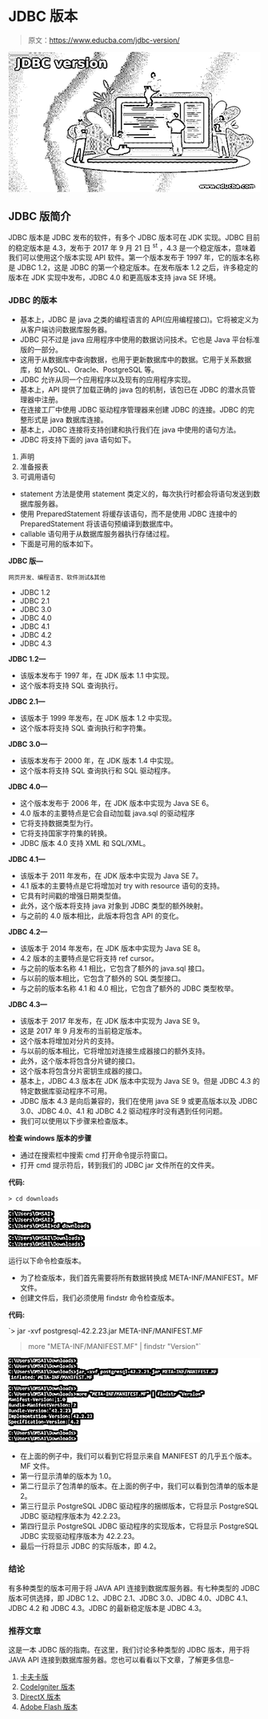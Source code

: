 # JDBC 版本

> 原文：<https://www.educba.com/jdbc-version/>

![JDBC version](img/96381e127629c272bc14aef74bca093d.png)



## JDBC 版简介

JDBC 版本是 JDBC 发布的软件，有多个 JDBC 版本可在 JDK 实现。JDBC 目前的稳定版本是 4.3，发布于 2017 年 9 月 21 日 <sup>st</sup> ，4.3 是一个稳定版本，意味着我们可以使用这个版本实现 API 软件。第一个版本发布于 1997 年，它的版本名称是 JDBC 1.2，这是 JDBC 的第一个稳定版本。在发布版本 1.2 之后，许多稳定的版本在 JDK 实现中发布，JDBC 4.0 和更高版本支持 java SE 环境。

### JDBC 的版本

*   基本上，JDBC 是 java 之类的编程语言的 API(应用编程接口)。它将被定义为从客户端访问数据库服务器。
*   JDBC 只不过是 java 应用程序中使用的数据访问技术。它也是 Java 平台标准版的一部分。
*   这用于从数据库中查询数据，也用于更新数据库中的数据。它用于关系数据库，如 MySQL、Oracle、PostgreSQL 等。
*   JDBC 允许从同一个应用程序以及现有的应用程序实现。
*   基本上，API 提供了加载正确的 java 包的机制，该包已在 JDBC 的潜水员管理器中注册。
*   在连接工厂中使用 JDBC 驱动程序管理器来创建 JDBC 的连接。JDBC 的完整形式是 java 数据库连接。
*   基本上，JDBC 连接将支持创建和执行我们在 java 中使用的语句方法。
*   JDBC 将支持下面的 java 语句如下。

1.  声明
2.  准备报表
3.  可调用语句

*   statement 方法是使用 statement 类定义的，每次执行时都会将语句发送到数据库服务器。
*   使用 PreparedStatement 将缓存该语句，而不是使用 JDBC 连接中的 PreparedStatement 将该语句预编译到数据库中。
*   callable 语句用于从数据库服务器执行存储过程。
*   下面是可用的版本如下。

**JDBC 版—**

<small>网页开发、编程语言、软件测试&其他</small>

*   JDBC 1.2
*   JDBC 2.1
*   JDBC 3.0
*   JDBC 4.0
*   JDBC 4.1
*   JDBC 4.2
*   JDBC 4.3

**JDBC 1.2—**

*   该版本发布于 1997 年，在 JDK 版本 1.1 中实现。
*   这个版本将支持 SQL 查询执行。

**JDBC 2.1—**

*   该版本于 1999 年发布，在 JDK 版本 1.2 中实现。
*   这个版本将支持 SQL 查询执行和字符集。

**JDBC 3.0—**

*   该版本发布于 2000 年，在 JDK 版本 1.4 中实现。
*   这个版本将支持 SQL 查询执行和 SQL 驱动程序。

**JDBC 4.0—**

*   这个版本发布于 2006 年，在 JDK 版本中实现为 Java SE 6。
*   4.0 版本的主要特点是它会自动加载 java.sql 的驱动程序
*   它将支持数据类型为行。
*   它将支持国家字符集的转换。
*   JDBC 版本 4.0 支持 XML 和 SQL/XML。

**JDBC 4.1—**

*   该版本于 2011 年发布，在 JDK 版本中实现为 Java SE 7。
*   4.1 版本的主要特点是它将增加对 try with resource 语句的支持。
*   它具有时间戳的增强日期类型值。
*   此外，这个版本将支持 java 对象到 JDBC 类型的额外映射。
*   与之前的 4.0 版本相比，此版本将包含 API 的变化。

**JDBC 4.2—**

*   该版本于 2014 年发布，在 JDK 版本中实现为 Java SE 8。
*   4.2 版本的主要特点是它将支持 ref cursor。
*   与之前的版本名称 4.1 相比，它包含了额外的 java.sql 接口。
*   与以前的版本相比，它包含了额外的 SQL 类型接口。
*   与之前的版本名称 4.1 和 4.0 相比，它包含了额外的 JDBC 类型枚举。

**JDBC 4.3—**

*   该版本于 2017 年发布，在 JDK 版本中实现为 Java SE 9。
*   这是 2017 年 9 月发布的当前稳定版本。
*   这个版本将增加对分片的支持。
*   与以前的版本相比，它将增加对连接生成器接口的额外支持。
*   此外，这个版本将包含分片键的接口。
*   这个版本将包含分片密钥生成器的接口。
*   基本上，JDBC 4.3 版本在 JDK 版本中实现为 Java SE 9。但是 JDBC 4.3 的特定数据库驱动程序不可用。
*   JDBC 版本 4.3 是向后兼容的，我们在使用 java SE 9 或更高版本以及 JDBC 3.0、JDBC 4.0、4.1 和 JDBC 4.2 驱动程序时没有遇到任何问题。
*   我们可以使用以下步骤来检查版本。

**检查 windows 版本的步骤**

*   通过在搜索栏中搜索 cmd 打开命令提示符窗口。
*   打开 cmd 提示符后，转到我们的 JDBC jar 文件所在的文件夹。

**代码:**

`> cd downloads`

![JDBC version output 1](img/dc750854f6d3a47bf5b6aaf89a9e7b0b.png)



运行以下命令检查版本。

*   为了检查版本，我们首先需要将所有数据转换成 META-INF/MANIFEST。MF 文件。
*   创建文件后，我们必须使用 findstr 命令检查版本。

**代码:**

`> jar -xvf postgresql-42.2.23.jar META-INF/MANIFEST.MF
> more "META-INF/MANIFEST.MF" | findstr "Version"`

![JDBC version output 2](img/f3b5316e64e2ff826ba374e7e94e69cd.png)



*   在上面的例子中，我们可以看到它将显示来自 MANIFEST 的几乎五个版本。MF 文件。
*   第一行显示清单的版本为 1.0。
*   第二行显示了包清单的版本。在上面的例子中，我们可以看到包清单的版本是 2。
*   第三行显示 PostgreSQL JDBC 驱动程序的捆绑版本，它将显示 PostgreSQL JDBC 驱动程序版本为 42.2.23。
*   第四行显示 PostgreSQL JDBC 驱动程序的实现版本，它将显示 PostgreSQL JDBC 实现驱动程序版本为 42.2.23。
*   最后一行将显示 JDBC 的实际版本，即 4.2。

### 结论

有多种类型的版本可用于将 JAVA API 连接到数据库服务器。有七种类型的 JDBC 版本可供选择，即 JDBC 1.2、JDBC 2.1、JDBC 3.0、JDBC 4.0、JDBC 4.1、JDBC 4.2 和 JDBC 4.3。JDBC 的最新稳定版本是 JDBC 4.3。

### 推荐文章

这是一本 JDBC 版的指南。在这里，我们讨论多种类型的 JDBC 版本，用于将 JAVA API 连接到数据库服务器。您也可以看看以下文章，了解更多信息–

1.  [卡夫卡版](https://www.educba.com/kafka-version/)
2.  [CodeIgniter 版本](https://www.educba.com/codeigniter-version/)
3.  [DirectX 版本](https://www.educba.com/directx-versions/)
4.  [Adobe Flash 版本](https://www.educba.com/adobe-flash-versions/)





